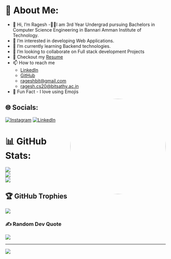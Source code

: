 # 💫 About Me:
- 👋 Hi, I’m Ragesh 
-👨‍🎓I am 3rd Year Undergrad pursuing Bachelors in Computer Science Engineering in Bannari Amman Institute of Technology.
- 👀 I’m interested in developing Web Applications.
- 🌱 I’m currently learning Backend technologies.
- 💞️ I’m looking to collaborate on Full stack development Projects
- 📝 Checkout my [Resume](https://drive.google.com/drive/folders/1TKCNTx-jDHba-X3pI4LoTJJLj8-Sxmaf)
- 📫 How to reach me
  - [LinkedIn](https://www.linkedin.com/in/ragesh-n-98227b210/)
  - [GitHub](https://github.com/RAGESH-N)
  - rageshbit@gmail.com
  - ragesh.cs20@bitsathy.ac.in
- :blue_heart: Fun Fact - I love using Emojis
<img src="https://cdn.dribbble.com/users/1059583/screenshots/4171367/media/34e69eb61a7bd8dea1c957a8b82605a7.gif" align="right" width="300" style="border-radius: 50%"/>




## 🌐 Socials:
[![Instagram](https://img.shields.io/badge/Instagram-%23E4405F.svg?logo=Instagram&logoColor=white)](https://instagram.com/silentboy15_5) [![LinkedIn](https://img.shields.io/badge/LinkedIn-%230077B5.svg?logo=linkedin&logoColor=white)](https://linkedin.com/in/https://www.linkedin.com/in/ragesh-n-98227b210/) 
# 📊 GitHub Stats:
![](https://github-readme-stats.vercel.app/api?username=RAGESH-N&theme=blueberry&hide_border=false&include_all_commits=false&count_private=false)<br/>
![](https://github-readme-streak-stats.herokuapp.com/?user=RAGESH-N&theme=blueberry&hide_border=false)<br/>
![](https://github-readme-stats.vercel.app/api/top-langs/?username=RAGESH-N&theme=blueberry&hide_border=false&include_all_commits=false&count_private=false&layout=compact)

## 🏆 GitHub Trophies
![](https://github-profile-trophy.vercel.app/?username=RAGESH-N&theme=discord&no-frame=false&no-bg=true&margin-w=4)

### ✍️ Random Dev Quote
![](https://quotes-github-readme.vercel.app/api?type=horizontal&theme=merko)

---
[![](https://visitcount.itsvg.in/api?id=RAGESH-N&icon=0&color=1)](https://visitcount.itsvg.in)

<!-- Proudly created with GPRM ( https://gprm.itsvg.in ) -->
